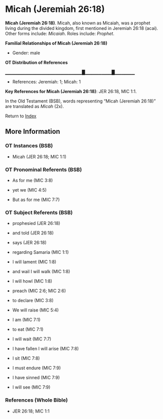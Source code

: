 # Micah (Jeremiah 26:18)
**Micah (Jeremiah 26:18)**. 
Micah, also known as Micaiah, was a prophet living during the divided kingdom, first mentioned in Jeremiah 26:18 (acai). 
Other forms include: 
*Micaiah*. 
Roles include: 
_Prophet_. 




**Familial Relationships of Micah (Jeremiah 26:18)**


* Gender: male


**OT Distribution of References**

▁▁▁▁▁▁▁▁▁▁▁▁▁▁▁▁▁▁▁▁▁▁▁█▁▁▁▁▁▁▁▁█▁▁▁▁▁▁
* References: Jeremiah: 1; Micah: 1



**Key References for Micah (Jeremiah 26:18)**: 
JER 26:18, MIC 1:1. 


In the Old Testament (BSB), words representing “Micah (Jeremiah 26:18)” are translated as 
*Micah* (2x). 




Return to [Index](00-Index.md)

## More Information

### OT Instances (BSB)

* Micah (JER 26:18; MIC 1:1)



### OT Pronominal Referents (BSB)

* As for me (MIC 3:8)

* yet we (MIC 4:5)

* But as for me (MIC 7:7)



### OT Subject Referents (BSB)

* prophesied (JER 26:18)

* and told (JER 26:18)

* says (JER 26:18)

* regarding Samaria (MIC 1:1)

* I will lament (MIC 1:8)

* and wail I will walk (MIC 1:8)

* I will howl (MIC 1:8)

* preach (MIC 2:6; MIC 2:6)

* to declare (MIC 3:8)

* We will raise (MIC 5:4)

* I am (MIC 7:1)

* to eat (MIC 7:1)

* I will wait (MIC 7:7)

* I have fallen I will arise (MIC 7:8)

* I sit (MIC 7:8)

* I must endure (MIC 7:9)

* I have sinned (MIC 7:9)

* I will see (MIC 7:9)



### References (Whole Bible)

* JER 26:18; MIC 1:1



